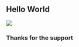 ## Hello World
![](https://64.media.tumblr.com/e52f6478300bc8892e0e21c892933eb4/ceb6c03b216110f1-7d/s400x600/628d579b1afadd7d039860aeeff47d2963c9989f.gif)
### Thanks for the support
